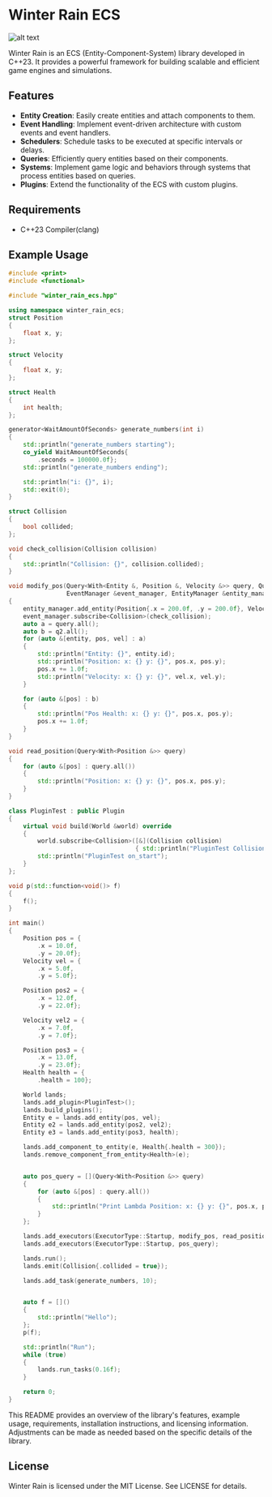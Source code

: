# Winter Rain ECS

![alt text](https://github.com/GabrielBernardoDaSilva/forged_in_lost_lands_ecs/blob/main/winter-rain.png)

Winter Rain is an ECS (Entity-Component-System) library developed in C++23. It provides a powerful framework for building scalable and efficient game engines and simulations.

## Features

- **Entity Creation**: Easily create entities and attach components to them.
- **Event Handling**: Implement event-driven architecture with custom events and event handlers.
- **Schedulers**: Schedule tasks to be executed at specific intervals or delays.
- **Queries**: Efficiently query entities based on their components.
- **Systems**: Implement game logic and behaviors through systems that process entities based on queries.
- **Plugins**: Extend the functionality of the ECS with custom plugins.

## Requirements

- C++23 Compiler(clang)

## Example Usage

```cpp
#include <print>
#include <functional>

#include "winter_rain_ecs.hpp"

using namespace winter_rain_ecs;
struct Position
{
    float x, y;
};

struct Velocity
{
    float x, y;
};

struct Health
{
    int health;
};

generator<WaitAmountOfSeconds> generate_numbers(int i)
{
    std::println("generate_numbers starting");
    co_yield WaitAmountOfSeconds{
        .seconds = 100000.0f};
    std::println("generate_numbers ending");

    std::println("i: {}", i);
    std::exit(0);
}

struct Collision
{
    bool collided;
};

void check_collision(Collision collision)
{
    std::println("Collision: {}", collision.collided);
}

void modify_pos(Query<With<Entity &, Position &, Velocity &>> query, Query<With<Position &>, Without<Velocity &>> q2,
                EventManager &event_manager, EntityManager &entity_manager)
{
    entity_manager.add_entity(Position{.x = 200.0f, .y = 200.0f}, Velocity{.x = 200.0f, .y = 200.0f});
    event_manager.subscribe<Collision>(check_collision);
    auto a = query.all();
    auto b = q2.all();
    for (auto &[entity, pos, vel] : a)
    {
        std::println("Entity: {}", entity.id);
        std::println("Position: x: {} y: {}", pos.x, pos.y);
        pos.x += 1.0f;
        std::println("Velocity: x: {} y: {}", vel.x, vel.y);
    }

    for (auto &[pos] : b)
    {
        std::println("Pos Health: x: {} y: {}", pos.x, pos.y);
        pos.x += 1.0f;
    }
}

void read_position(Query<With<Position &>> query)
{
    for (auto &[pos] : query.all())
    {
        std::println("Position: x: {} y: {}", pos.x, pos.y);
    }
}

class PluginTest : public Plugin
{
    virtual void build(World &world) override
    {
        world.subscribe<Collision>([&](Collision collision)
                                   { std::println("PluginTest Collision"); });
        std::println("PluginTest on_start");
    }
};

void p(std::function<void()> f)
{
    f();
}

int main()
{
    Position pos = {
        .x = 10.0f,
        .y = 20.0f};
    Velocity vel = {
        .x = 5.0f,
        .y = 5.0f};

    Position pos2 = {
        .x = 12.0f,
        .y = 22.0f};

    Velocity vel2 = {
        .x = 7.0f,
        .y = 7.0f};

    Position pos3 = {
        .x = 13.0f,
        .y = 23.0f};
    Health health = {
        .health = 100};

    World lands;
    lands.add_plugin<PluginTest>();
    lands.build_plugins();
    Entity e = lands.add_entity(pos, vel);
    Entity e2 = lands.add_entity(pos2, vel2);
    Entity e3 = lands.add_entity(pos3, health);

    lands.add_component_to_entity(e, Health{.health = 300});
    lands.remove_component_from_entity<Health>(e);


    auto pos_query = [](Query<With<Position &>> query)
    {
        for (auto &[pos] : query.all())
        {
            std::println("Print Lambda Position: x: {} y: {}", pos.x, pos.y);
        }
    };

    lands.add_executors(ExecutorType::Startup, modify_pos, read_position);
    lands.add_executors(ExecutorType::Startup, pos_query);

    lands.run();
    lands.emit(Collision{.collided = true});

    lands.add_task(generate_numbers, 10);


    auto f = []()
    {
        std::println("Hello");
    };
    p(f);

    std::println("Run");
    while (true)
    {
        lands.run_tasks(0.16f);
    }

    return 0;
}

```

This README provides an overview of the library's features, example usage, requirements, installation instructions, and licensing information. Adjustments can be made as needed based on the specific details of the library.

## License

Winter Rain is licensed under the MIT License. See LICENSE for details.
